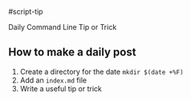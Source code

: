 #script-tip

Daily Command Line Tip or Trick


## How to make a daily post

1. Create a directory for the date `mkdir $(date +%F)`
1. Add an `index.md` file
1. Write a useful tip or trick
